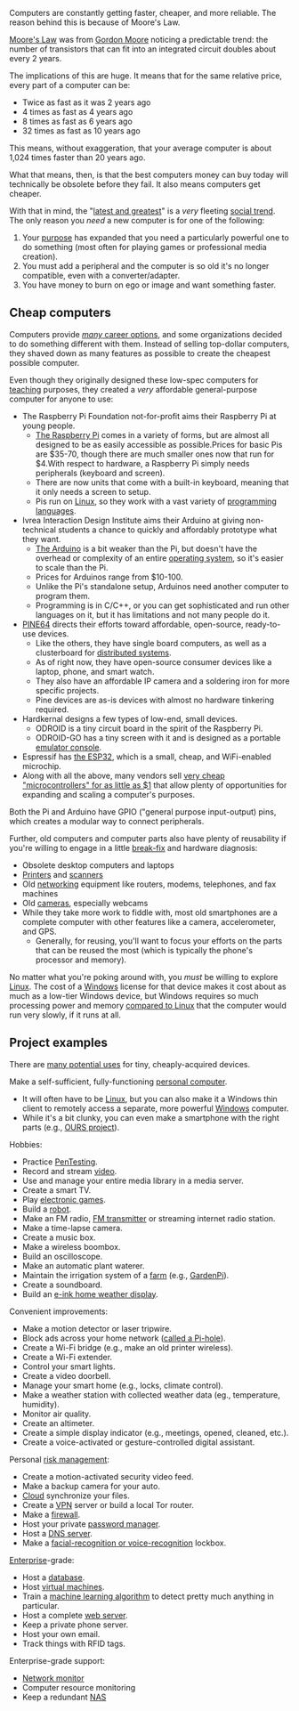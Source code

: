 
Computers are constantly getting faster, cheaper, and more reliable. The reason behind this is because of Moore's Law.

[Moore's Law](https://en.wikipedia.org/wiki/Moore's_law) was from [Gordon Moore](https://en.wikipedia.org/wiki/Gordon_Moore) noticing a predictable trend: the number of transistors that can fit into an integrated circuit doubles about every 2 years.

The implications of this are huge. It means that for the same relative price, every part of a computer can be:

- Twice as fast as it was 2 years ago
- 4 times as fast as 4 years ago
- 8 times as fast as 6 years ago
- 32 times as fast as 10 years ago

This means, without exaggeration, that your average computer is about 1,024 times faster than 20 years ago.

What that means, then, is that the best computers money can buy today will technically be obsolete before they fail. It also means computers get cheaper.

With that in mind, the "[latest and greatest](trends.md)" is a *very* fleeting [social trend](trends.md). The only reason you *need* a new computer is for one of the following:

1. Your [purpose](purpose.md) has expanded that you need a particularly powerful one to do something (most often for playing games or professional media creation).
2. You must add a peripheral and the computer is so old it's no longer compatible, even with a converter/adapter.
3. You have money to burn on ego or image and want something faster.

## Cheap computers

Computers provide [*many* career options](jobs-2_goals-cs.md), and some organizations decided to do something different with them. Instead of selling top-dollar computers, they shaved down as many features as possible to create the cheapest possible computer.

Even though they originally designed these low-spec computers for [teaching](pedagogy.md) purposes, they created a *very* affordable general-purpose computer for anyone to use:

- The Raspberry Pi Foundation not-for-profit aims their Raspberry Pi at young people.
  - [The Raspberry Pi](https://www.raspberrypi.org) comes in a variety of forms, but are almost all designed to be as easily accessible as possible.Prices for basic Pis are $35-70, though there are much smaller ones now that run for $4.With respect to hardware, a Raspberry Pi simply needs peripherals (keyboard and screen).
  - There are now units that come with a built-in keyboard, meaning that it only needs a screen to setup.
  - Pis run on [Linux](computers-os-unix.md), so they work with a vast variety of [programming languages](computers-languages.md).
- Ivrea Interaction Design Institute aims their Arduino at giving non-technical students a chance to quickly and affordably prototype what they want.
  - [The Arduino](https://www.arduino.cc/en/Main/Products) is a bit weaker than the Pi, but doesn't have the overhead or complexity of an entire [operating system](computers-os.md), so it's easier to scale than the Pi.
  - Prices for Arduinos range from $10-100.
  - Unlike the Pi's standalone setup, Arduinos need another computer to program them.
  - Programming is in C/C++, or you can get sophisticated and run other languages on it, but it has limitations and not many people do it.
- [PINE64](https://www.pine64.org/) directs their efforts toward affordable, open-source, ready-to-use devices.
  - Like the others, they have single board computers, as well as a clusterboard for [distributed systems](computers-distsys.md).
  - As of right now, they have open-source consumer devices like a laptop, phone, and smart watch.
  - They also have an affordable IP camera and a soldering iron for more specific projects.
  - Pine devices are as-is devices with almost no hardware tinkering required.
- Hardkernal designs a few types of low-end, small devices.
  - ODROID is a tiny circuit board in the spirit of the Raspberry Pi.
  - ODROID-GO has a tiny screen with it and is designed as a portable [emulator console](computers-distsys-vm.md).
- Espressif has [the ESP32](https://www.espressif.com/en/products/socs/esp32), which is a small, cheap, and WiFi-enabled microchip.
- Along with all the above, many vendors sell [very cheap "microcontrollers" for as little as $1](https://jaycarlson.net/microcontrollers/) that allow plenty of opportunities for expanding and scaling a computer's purposes.

Both the Pi and Arduino have GPIO ("general purpose input-output) pins, which creates a modular way to connect peripherals.

Further, old computers and computer parts also have plenty of reusability if you're willing to engage in a little [break-fix](fix.md) and hardware diagnosis:

- Obsolete desktop computers and laptops
- [Printers](computers-printers.md) and [scanners](computers-ocr.md)
- Old [networking](networks-computer.md) equipment like routers, modems, telephones, and fax machines
- Old [cameras](camera.md), especially webcams
- While they take more work to fiddle with, most old smartphones are a complete computer with other features like a camera, accelerometer, and GPS.
  - Generally, for reusing, you'll want to focus your efforts on the parts that can be reused the most (which is typically the phone's processor and memory).

No matter what you're poking around with, you *must* be willing to explore [Linux](computers-os-unix.md). The cost of a [Windows](computers-os-windows.md) license for that device makes it cost about as much as a low-tier Windows device, but Windows requires so much processing power and memory [compared to Linux](computers-os-winunix.md) that the computer would run very slowly, if it runs at all.

## Project examples

There are [many potential uses](https://github.com/Phileosopher/toolbox/) for tiny, cheaply-acquired devices.

Make a self-sufficient, fully-functioning [personal computer](computers-hardware.md).

- It will often have to be [Linux](computers-os-unix.md), but you can also make it a Windows thin client to remotely access a separate, more powerful [Windows](computers-os-windows.md) computer.
- While it's a bit clunky, you can even make a smartphone with the right parts (e.g., [OURS project](https://github.com/evanman83/OURS-project/)).

Hobbies:

- Practice [PenTesting](computers-cysec-pentest.md).
- Record and stream [video](computers-screen.md).
- Use and manage your entire media library in a media server.
- Create a smart TV.
- Play [electronic games](computers-software-gamedev.md).
- Build a [robot](computers-robotics.md).
- Make an FM radio, [FM transmitter](https://github.com/markondej/fm_transmitter) or streaming internet radio station.
- Make a time-lapse camera.
- Create a music box.
- Make a wireless boombox.
- Build an oscilloscope.
- Make an automatic plant waterer.
- Maintain the irrigation system of a [farm](horticulture.md) (e.g., [GardenPi](https://projects-raspberry.com/gardenpi-powered-by-neptune/)).
- Create a soundboard.
- Build an [e-ink home weather display](https://github.com/kimmobrunfeldt/eink-weather-display).

Convenient improvements:

- Make a motion detector or laser tripwire.
- Block ads across your home network ([called a Pi-hole](https://pi-hole.net/)).
- Create a Wi-Fi bridge (e.g., make an old printer wireless).
- Create a Wi-Fi extender.
- Control your smart lights.
- Create a video doorbell.
- Manage your smart home (e.g., locks, climate control).
- Make a weather station with collected weather data (eg., temperature, humidity).
- Monitor air quality.
- Create an altimeter.
- Create a simple display indicator (e.g., meetings, opened, cleaned, etc.).
- Create a voice-activated or gesture-controlled digital assistant.

Personal [risk management](safety-riskmgmt.md):

- Create a motion-activated security video feed.
- Make a backup camera for your auto.
- [Cloud](computers-distsys-cloud.md) synchronize your files.
- Create a [VPN](computers-cysec.md) server or build a local Tor router.
- Make a [firewall](computers-cysec.md).
- Host your private [password manager](encryption.md).
- Host a [DNS server](computers-webdev.md).
- Make a [facial-recognition or voice-recognition](computers-cysec-authentication.md) lockbox.

[Enterprise](computers-distsys-enterprise.md)-grade:

- Host a [database](database.md).
- Host [virtual machines](computers-distsys-vm.md).
- Train a [machine learning algorithm](computers-ai-ml.md) to detect pretty much anything in particular.
- Host a complete [web server](computers-webdev.md).
- Keep a private phone server.
- Host your own email.
- Track things with RFID tags.

Enterprise-grade support:

- [Network monitor](https://github.com/geerlingguy/internet-pi)
- Computer resource monitoring
- Keep a redundant [NAS](computers-distsys-cloud.md)
